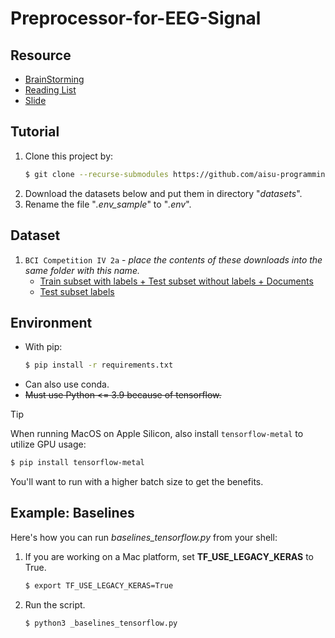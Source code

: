 # Preprocessor-for-EEG-Signal

## Resource
- [BrainStorming](https://hackmd.io/Z5uL78LPQxOmcMfXGpx-yg)
- [Reading List](https://hackmd.io/I66tk7x0QZSzLT109ARyyA)
- [Slide](https://docs.google.com/presentation/d/1a-_5RynrPjn3GtYHO_E8XeGg9G7NTmGgocn0C2NYVrA/edit?usp=sharing)

## Tutorial
1. Clone this project by: <br>
   ```sh
   $ git clone --recurse-submodules https://github.com/aisu-programming/Preprocessor-for-EEG-Signal.git
   ```
2. Download the datasets below and put them in directory "_datasets_".
3. Rename the file "_.env_sample_" to "_.env_".

## Dataset
1. `BCI Competition IV 2a` - *place the contents of these downloads into the same folder with this name.* <br>
   - [Train subset with labels + Test subset without labels + Documents](https://www.bbci.de/competition/download/competition_iv/BCICIV_2a_gdf.zip) <br>
   - [Test subset labels](https://www.bbci.de/competition/iv/results/ds2a/true_labels.zip)

## Environment
- With pip:
  ```sh
  $ pip install -r requirements.txt
  ```
- Can also use conda. <br>
- ~~Must use Python <= 3.9 because of tensorflow.~~

> [!TIP]
> When running MacOS on Apple Silicon, also install `tensorflow-metal` to utilize GPU usage:
> ```sh
> $ pip install tensorflow-metal
> ```
> You'll want to run with a higher batch size to get the benefits.

## Example: Baselines
Here's how you can run _baselines_tensorflow.py_ from your shell:
1. If you are working on a Mac platform, set __TF_USE_LEGACY_KERAS__ to True.
   ```sh
   $ export TF_USE_LEGACY_KERAS=True
   ```
2. Run the script.
   ```sh
   $ python3 _baselines_tensorflow.py
   ```